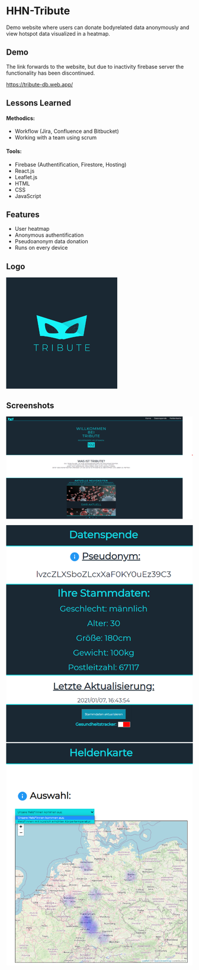 
# HHN-Tribute

Demo website where users can donate bodyrelated data anonymously and view hotspot data visualized in a heatmap.


## Demo

The link forwards to the website, but due to inactivity firebase server the functionality has been discontinued.

https://tribute-db.web.app/

  
## Lessons Learned

#### Methodics:
- Workflow (Jira, Confluence and Bitbucket)
- Working with a team using scrum

#### Tools:
- Firebase (Authentification, Firestore, Hosting)
- React.js
- Leaflet.js
- HTML
- CSS
- JavaScript

## Features

- User heatmap
- Anonymous authentification
- Pseudoanonym data donation
- Runs on every device

  
## Logo

<img src="https://raw.githubusercontent.com/Monogenesis/HHN-Tribute/main/screenshot/Logo%202.jpg" alt="alt text" width="300"></img>
## Screenshots
![homescreen](https://raw.githubusercontent.com/Monogenesis/HHN-Tribute/main/screenshot/home.png)

![Datenspende](https://raw.githubusercontent.com/Monogenesis/HHN-Tribute/main/screenshot/datenspende.png) 
![heldenkarte](https://raw.githubusercontent.com/Monogenesis/HHN-Tribute/main/screenshot/heldenkarte.png)


